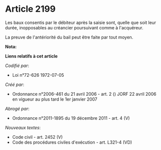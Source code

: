 # Article 2199

Les baux consentis par le débiteur après la saisie sont, quelle que soit leur durée, inopposables au créancier poursuivant
comme à l'acquéreur.

La preuve de l'antériorité du bail peut être faite par tout moyen.

**Nota:**



**Liens relatifs à cet article**

_Codifié par_:

  - Loi n°72-626 1972-07-05

_Créé par_:

  - Ordonnance n°2006-461 du 21 avril 2006 - art. 2 () JORF 22 avril 2006 en vigueur au plus tard le 1er janvier 2007

_Abrogé par_:

  - Ordonnance n°2011-1895 du 19 décembre 2011 - art. 4 (V)

_Nouveaux textes_:

  - Code civil - art. 2452 (V)
  - Code des procédures civiles d'exécution - art. L321-4 (VD)
